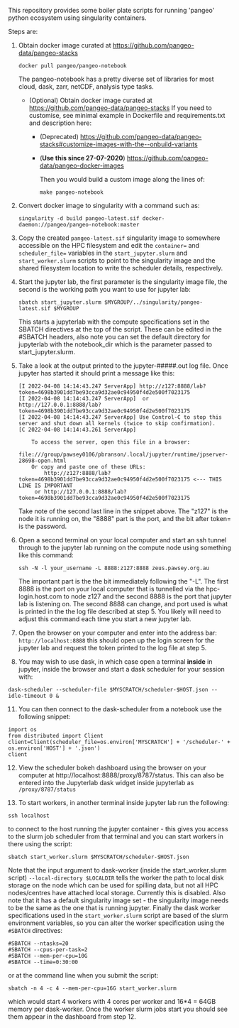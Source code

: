 
This repository provides some boiler plate scripts for running 'pangeo' python ecosystem using singularity containers.

Steps are:

1. Obtain docker image curated at https://github.com/pangeo-data/pangeo-stacks
   ```
   docker pull pangeo/pangeo-notebook
   ```
   The pangeo-notebook has a pretty diverse set of libraries for most cloud, 
   dask, zarr, netCDF, analysis type tasks. 

   - (Optional) Obtain docker image curated at https://github.com/pangeo-data/pangeo-stacks
   If you need to customise, see minimal example in Dockerfile and requirements.txt and description here:

      - (Deprecated) https://github.com/pangeo-data/pangeo-stacks#customize-images-with-the--onbuild-variants

       - (**Use this since 27-07-2020**) https://github.com/pangeo-data/pangeo-docker-images

         Then you would build a custom image along the lines of:
         ```
         make pangeo-notebook
         ```
  
2. Convert docker image to singularity with a command such as:
   ```
   singularity -d build pangeo-latest.sif docker-daemon://pangeo/pangeo-notebook:master
   ```

3. Copy the created ```pangeo-latest.sif``` singularity image to somewhere accessible on the HPC filesystem and edit the ```container=``` and ```scheduler_file=``` variables in the ```start_jupyter.slurm``` and ```start_worker.slurm``` scripts to point to the singularity image and the shared filesystem location to write the scheduler details, respectively.


4. Start the jupyter lab, the first parameter is the singularity image file, the second is the working path you want to use for jupyter lab:
   ```
   sbatch start_jupyter.slurm $MYGROUP/../singularity/pangeo-latest.sif $MYGROUP
   ```
   This starts a jupyterlab with the compute specifications set in the SBATCH directives at the top of the script. These can be edited in the #SBATCH headers, also note you can set the default directory for jupyterlab with the notebook_dir which is the parameter passed to start_jupyter.slurm. 
      
   
5. Take a look at the output printed to the jupyter-#####.out log file. Once jupyter has started it should print a message like this:
   ```
   [I 2022-04-08 14:14:43.247 ServerApp] http://z127:8888/lab?token=4698b3901dd7be93cca9d32ae0c94950f4d2e500f7023175
   [I 2022-04-08 14:14:43.247 ServerApp]  or http://127.0.0.1:8888/lab?token=4698b3901dd7be93cca9d32ae0c94950f4d2e500f7023175
   [I 2022-04-08 14:14:43.247 ServerApp] Use Control-C to stop this server and shut down all kernels (twice to skip confirmation).
   [C 2022-04-08 14:14:43.261 ServerApp]

       To access the server, open this file in a browser:
           file:///group/pawsey0106/pbranson/.local/jupyter/runtime/jpserver-28698-open.html
       Or copy and paste one of these URLs:
           http://z127:8888/lab?token=4698b3901dd7be93cca9d32ae0c94950f4d2e500f7023175 <--- THIS LINE IS IMPORTANT
        or http://127.0.0.1:8888/lab?token=4698b3901dd7be93cca9d32ae0c94950f4d2e500f7023175
   ```

   Take note of the second last line in the snippet above. The "z127" is the node it is running on, the "8888" part is the port, and the bit after token= is the password.

6. Open a second terminal on your local computer and start an ssh tunnel through to the jupyter lab running on the compute node using something like this command:
   ```
   ssh -N -l your_username -L 8888:z127:8888 zeus.pawsey.org.au
   ``` 
   The important part is the the bit immediately following the "-L". The first 8888 is the port on your local computer that is tunnelled via the hpc-login.host.com to node z127 and the second 8888 is the port that jupyter lab is listening on. The second 8888 can change, and port used is what is printed in the the log file described at step 5. You likely will need to adjust this command each time you start a new jupyter lab.

8. Open the browser on your computer and enter into the address bar: `http://localhost:8888` this should open up the login screen for the jupyter lab and request the token printed to the log file at step 5.
    
10. You may wish to use dask, in which case open a terminal **inside** in jupyter, inside the browser and start a dask scheduler for your session with:
   ```
   dask-scheduler --scheduler-file $MYSCRATCH/scheduler-$HOST.json --idle-timeout 0 &
   ```

11. You can then connect to the dask-scheduler from a notebook use the following snippet:
   ```
   import os
   from distributed import Client
   client=Client(scheduler_file=os.environ['MYSCRATCH'] + '/scheduler-' + os.environ['HOST'] + '.json')
   client
   ```  
   
12. View the scheduler bokeh dashboard using the browser on your computer at http://localhost:8888/proxy/8787/status. This can also be entered into the Jupyterlab dask widget inside jupyterlab as `/proxy/8787/status`

13. To start workers, in another terminal inside jupyter lab run the following:
   ```
   ssh localhost
   ``` 
   to connect to the host running the jupyter container - this gives you access to the slurm job scheduler from that terminal and you can start workers in there using the script:
   ```
   sbatch start_worker.slurm $MYSCRATCH/scheduler-$HOST.json
   ```
   Note that the input argument to dask-worker (inside the start_worker.slurm script) ```--local-directory $LOCALDIR``` tells the worker the path to local disk storage on the node which can be used for spilling data, but not all HPC nodes/centres have attached local storage. Currently this is disabled. Also note that it has a default singularity image set - the singularity image needs to be the same as the one that is running jupyter.
   Finally the dask worker specifications used in the ```start_worker.slurm``` script are based of the slurm environment variables, so you can alter the worker specification using the ```#SBATCH``` directives:
   ```
   #SBATCH --ntasks=20
   #SBATCH --cpus-per-task=2
   #SBATCH --mem-per-cpu=10G
   #SBATCH --time=0:30:00
   ```
   or at the command line when you submit the script:
   ```
   sbatch -n 4 -c 4 --mem-per-cpu=16G start_worker.slurm
   ```
   which would start 4 workers with 4 cores per worker and 16*4 = 64GB memory per dask-worker. Once the worker slurm jobs start you should see them appear in the dashboard from step 12.
